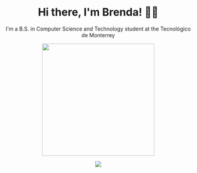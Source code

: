 <h1 align="center"> Hi there, I'm Brenda! ✌🏽 </h1>

<p align="center"> I'm a B.S. in Computer Science and Technology student at the Tecnológico de Monterrey </p>

<p align="center"> <img src="https://whitehacks.scis.smu.edu.sg/invader.gif" width="300"/> </p>

<p align="center"> <img src="https://komarev.com/ghpvc/?username=Bren12&color=lightgrey&style=flat"/> </p>







<!--
**Bren12/Bren12** is a ✨ _special_ ✨ repository because its `README.md` (this file) appears on your GitHub profile.

Here are some ideas to get you started:

- 🔭 I’m currently working on ...
- 🌱 I’m currently learning ...
- 👯 I’m looking to collaborate on ...
- 🤔 I’m looking for help with ...
- 💬 Ask me about ...
- 📫 How to reach me: ...
- 😄 Pronouns: ...
- ⚡ Fun fact: ...
-->
